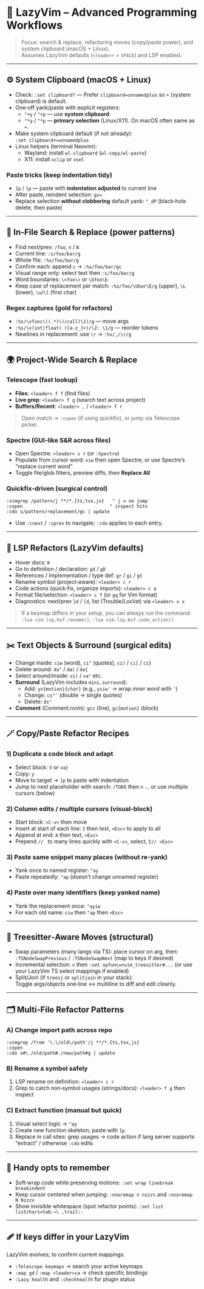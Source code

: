 # 🧠 LazyVim – Advanced Programming Workflows

> Focus: search & replace, refactoring moves (copy/paste power), and system clipboard (macOS + Linux).  
> Assumes LazyVim defaults (`<leader>` = `SPACE`) and LSP enabled.

---

## ⚙️ System Clipboard (macOS + Linux)
- Check: `:set clipboard?` — Prefer `clipboard=unnamedplus` so `+` (system clipboard) is default.
- One‑off yank/paste with explicit registers:
  - `"+y` / `"+p` — use **system clipboard**
  - `"*y` / `"*p` — **primary selection** (Linux/X11). On macOS often same as `+`.
- Make system clipboard default (if not already):  
  `:set clipboard+=unnamedplus`
- Linux helpers (terminal Neovim):
  - Wayland: install `wl-clipboard` (`wl-copy/wl-paste`)
  - X11: install `xclip` or `xsel`

### Paste tricks (keep indentation tidy)
- `]p` / `[p` — paste with **indentation adjusted** to current line
- After paste, reindent selection: `gv=`
- Replace selection **without clobbering** default yank: `"_dP` (black‑hole delete, then paste)

---

## 🔎 In‑File Search & Replace (power patterns)
- Find next/prev: `/foo`, `n` / `N`
- Current line: `:s/foo/bar/g`
- Whole file: `:%s/foo/bar/g`
- Confirm each: append `c` → `:%s/foo/bar/gc`
- Visual range only: select text then `:s/foo/bar/g`
- Word boundaries: `\<foo\>` or `\bfoo\b`
- Keep case of replacement per match: `:%s/foo/\Ubar\E/g` (upper), `\L` (lower), `\u`/`\l` (first char)

### Regex captures (gold for refactors)
- `:%s/\vfunc\((.*)\)/call(\1)/g` — move args
- `:%s/\v(int|float) ([a-z_]+)/\2: \1/g` — reorder tokens
- Newlines in replacement: use `\r` → `:%s/,/\r/g`

---

## 🌍 Project‑Wide Search & Replace
### Telescope (fast lookup)
- **Files**: `<leader> f f` (find files)
- **Live grep**: `<leader> f g` (search text across project)
- **Buffers/Recent**: `<leader> ,` / `<leader> f r`
> Open match → `:copen` (if using quickfix), or jump via Telescope picker.

### Spectre (GUI‑like S&R across files)
- Open Spectre: `<leader> s r`  (or `:Spectre`)
- Populate from cursor word: `viw` then open Spectre; or use Spectre’s “replace current word”
- Toggle file/glob filters, preview diffs, then **Replace All**

### Quickfix‑driven (surgical control)
```vim
:vimgrep /pattern/j **/*.{ts,tsx,js}   " j = no jump
:copen                                " inspect hits
:cdo s/pattern/replacement/gc | update
```
- Use `:cnext` / `:cprev` to navigate; `:cdo` applies to each entry.

---

## 🧭 LSP Refactors (LazyVim defaults)
- Hover docs: `K`
- Go to definition / declaration: `gd` / `gD`
- References / implementation / type def: `gr` / `gi` / `gt`
- Rename symbol (project‑aware): `<leader> c r`
- Code actions (quick‑fix, organize imports): `<leader> c a`
- Format file/selection: `<leader> c f` (or `gq` for Vim format)
- Diagnostics: next/prev `]d` / `[d`, list (Trouble/Loclist) via `<leader> x x`
> If a keymap differs in your setup, you can always run the command:  
> `:lua vim.lsp.buf.rename()`, `:lua vim.lsp.buf.code_action()`

---

## ✂️ Text Objects & Surround (surgical edits)
- Change inside: `ciw` (word), `ci"` (quotes), `ci)` / `ci]` / `ci}`
- Delete around: `da"` / `da)` / `da{`
- Select around/inside: `vi)` / `va"` etc.
- **Surround** (LazyVim includes `mini.surround`):
  - Add: `ys{motion}{char}` (e.g., `ysiw'` → wrap *inner word* with `'`)
  - Change: `cs"'` (double → single quotes)
  - Delete: `ds"`
- **Comment** (Comment.nvim): `gcc` (line), `gc{motion}` (block)

---

## 🪄 Copy/Paste Refactor Recipes
### 1) Duplicate a code block and adapt
- Select block: `V` or `va}`
- Copy: `y`
- Move to target → `]p` to paste with indentation
- Jump to next placeholder with search: `/TODO` then `n` … or use multiple cursors (below)

### 2) Column edits / multiple cursors (visual‑block)
- Start block: `<C-v>` then move
- Insert at start of each line: `I` then text, `<Esc>` to apply to all
- Append at end: `A` then text, `<Esc>`
- Prepend `// ` to many lines quickly with `<C-v>`, select, `I// <Esc>`

### 3) Paste same snippet many places (without re‑yank)
- Yank once to named register: `"ay`
- Paste repeatedly: `"ap` (doesn’t change unnamed register)

### 4) Paste over many identifiers (keep yanked name)
- Yank the replacement once: `"ayiw`
- For each old name: `ciw` then `"ap` then `<Esc>`

---

## 🧩 Treesitter‑Aware Moves (structural)
- Swap parameters (many langs via TS): place cursor on arg, then:  
  `:TSNodeSwapPrevious` / `:TSNodeSwapNext` (map to keys if desired)
- Incremental selection: `v` then `:set opfunc=nvim_treesitter#...` (or use your LazyVim TS select mappings if enabled)
- Split/Join (if `treesj` or `splitjoin` in your stack):  
  Toggle args/objects one‑line ↔ multiline to diff and edit cleanly.

---

## 🗂️ Multi‑File Refactor Patterns
### A) Change import path across repo
```vim
:vimgrep /from '\.\/old\/path'/j **/*.{ts,tsx,js}
:copen
:cdo s#\./old/path#./new/path#g | update
```
### B) Rename a symbol safely
1. LSP rename on definition: `<leader> c r`
2. Grep to catch non‑symbol usages (strings/docs): `<leader> f g` then inspect

### C) Extract function (manual but quick)
1. Visual select logic → `"ay`
2. Create new function skeleton; paste with `]p`
3. Replace in call sites: grep usages → code action if lang server supports “extract” / otherwise `:cdo` edits

---

## 🧰 Handy opts to remember
- Soft‑wrap code while preserving motions: `:set wrap linebreak breakindent`
- Keep cursor centered when jumping: `:nnoremap n nzzzv` and `:nnoremap N Nzzzv`
- Show invisible whitespace (spot refactor points): `:set list listchars=tab:→\ ,trail:·`

---

## 🩹 If keys differ in your LazyVim
LazyVim evolves; to confirm current mappings:
- `:Telescope keymaps` → search your active keymaps
- `:map gd` / `:map <leader>ca` → check specific bindings
- `:Lazy health` and `:checkhealth` for plugin status
